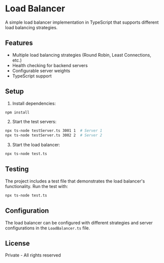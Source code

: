 # Load Balancer

A simple load balancer implementation in TypeScript that supports different load balancing strategies.

## Features

- Multiple load balancing strategies (Round Robin, Least Connections, etc.)
- Health checking for backend servers
- Configurable server weights
- TypeScript support

## Setup

1. Install dependencies:
```bash
npm install
```

2. Start the test servers:
```bash
npx ts-node testServer.ts 3001 1  # Server 1
npx ts-node testServer.ts 3002 2  # Server 2
```

3. Start the load balancer:
```bash
npx ts-node test.ts
```

## Testing

The project includes a test file that demonstrates the load balancer's functionality. Run the test with:

```bash
npx ts-node test.ts
```

## Configuration

The load balancer can be configured with different strategies and server configurations in the `LoadBalancer.ts` file.

## License

Private - All rights reserved 